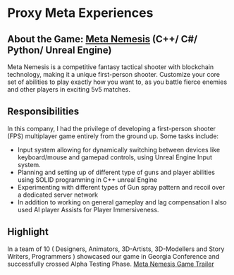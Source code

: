 # Proxy Meta Experiences
## About the Game: [Meta Nemesis](https://store.epicgames.com/en-US/p/meta-nemesis-0b3428) (C++/ C#/ Python/ Unreal Engine)
Meta Nemesis is a competitive fantasy tactical shooter with blockchain technology, making it a unique first-person shooter. Customize your core set of abilities to play exactly how you want to, as you battle fierce enemies and other players in exciting 5v5 matches.

## Responsibilities
In this company, I had the privilege of developing a first-person shooter (FPS) multiplayer game entirely from the ground up. Some tasks include:
* Input system allowing for dynamically switching between devices like keyboard/mouse and gamepad controls, using Unreal Engine Input system.
* Planning and setting up of different type of guns and player abilities using SOLID programming in C++ unreal Engine
* Experimenting with different types of Gun spray pattern and recoil over a dedicated server network
* In addition to working on general gameplay and lag compensation I also used AI player Assists for Player Immersiveness.

## Highlight
In a team of 10 ( Designers, Animators, 3D-Artists, 3D-Modellers and Story Writers, Programmers ) showcased our game in Georgia Conference and successfully crossed Alpha Testing Phase.
[Meta Nemesis Game Trailer](https://www.youtube.com/watch?v=n9D2VofOd8c)


